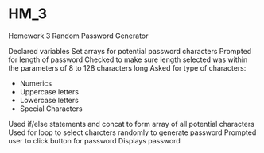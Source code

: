 # HM_3
Homework 3 Random Password Generator

Declared variables
Set arrays for potential password characters
Prompted for length of password
Checked to make sure length selected was within the parameters of 8 to 128 characters long
Asked for type of characters:
* Numerics
* Uppercase letters
* Lowercase letters
* Special Characters

Used if/else statements and concat to form array of all potential characters
Used for loop to select charcters randomly to generate password
Prompted user to click button for password
Displays password


